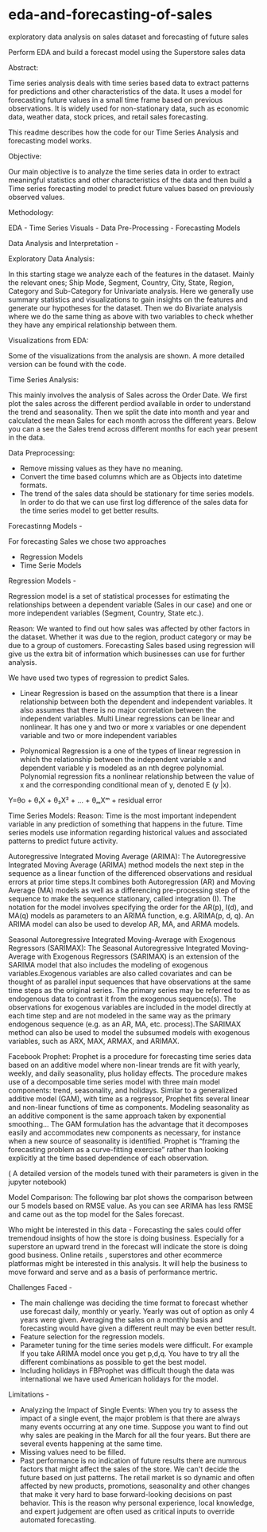# eda-and-forecasting-of-sales
exploratory data analysis on sales dataset and forecasting of future sales


Perform EDA and build a forecast model using the Superstore sales data

Abstract:

Time series analysis deals with time series based data to extract patterns for predictions and other characteristics of the data. It uses a model for forecasting future values in a small time frame based on previous observations. It is widely used for non-stationary data, such as economic data, weather data, stock prices, and retail sales forecasting.

This readme describes how the code for our Time Series Analysis and forecasting model works.

Objective:

Our main objective is to analyze the time series data in order to extract meaningful statistics and other characteristics of the data and then build a Time series forecasting model to predict future values based on previously observed values.

Methodology:

EDA - Time Series Visuals - Data Pre-Processing - Forecasting Models

Data Analysis and Interpretation - 

Exploratory Data Analysis:

In this starting stage we analyze each of the features in the dataset. Mainly the relevant ones; Ship Mode, Segment, Country, City, State, Region, Category and Sub-Category for Univariate analysis. Here we generally use summary statistics and visualizations to gain insights on the features and generate our hypotheses for the dataset. Then we do Bivariate analysis where we do the same thing as above with two variables to check whether they have any empirical relationship between them.

Visualizations from EDA:

Some of the visualizations from the analysis are shown. A more detailed version can be found with the code.

Time Series Analysis:

This mainly involves the analysis of Sales across the Order Date. We first plot the sales across the different perdiod available in order to understand the trend and seasonality. Then we split the date into month and year and calculated the mean Sales for each month across the different years. Below you can a see the Sales trend across different months for each year present in the data.

Data Preprocessing:

- Remove missing values as they have no meaning.
- Convert the time based columns which are as Objects into datetime formats.
- The trend of the sales data should be stationary for time series models. In order to do that we can use first log difference of the sales data for the time series model to get better results.

Forecastinng Models -

For forecasting Sales we chose two approaches
- Regression Models
- Time Serie Models

Regression Models -

Regression model is a set of statistical processes for estimating the relationships between a dependent variable (Sales in our case) and one or more independent variables (Segment, Country, State etc.).

Reason: We wanted to find out how sales was affected by other factors in the dataset. Whether it was due to the region, product category or may be due to a group of customers. Forecasting Sales based using regression will give us the extra bit of information which businesses can use for further analysis.

We have used two types of regression to predict Sales.
- Linear Regression is based on the assumption that there is a linear relationship between both the dependent and independent variables. It also assumes that there is no major correlation between the independent variables. Multi Linear regressions can be linear and nonlinear. It has one y and two or more x variables or one dependent variable and two or more independent variables

- Polynomical Regression is a one of the types of linear regression in which the relationship between the independent variable x and dependent variable y is modeled as an nth degree polynomial. Polynomial regression fits a nonlinear relationship between the value of x and the corresponding conditional mean of y, denoted E (y |x).

Y=θo + θ₁X + θ₂X² + … + θₘXᵐ + residual error

Time Series Models:
Reason: Time is the most important independent variable in any prediction of something that happens in the future. Time series models use information regarding historical values and associated patterns to predict future activity.

Autoregressive Integrated Moving Average (ARIMA):
The Autoregressive Integrated Moving Average (ARIMA) method models the next step in the sequence as a linear function of the differenced observations and residual errors at prior time steps.It combines both Autoregression (AR) and Moving Average (MA) models as well as a differencing pre-processing step of the sequence to make the sequence stationary, called integration (I). The notation for the model involves specifying the order for the AR(p), I(d), and MA(q) models as parameters to an ARIMA function, e.g. ARIMA(p, d, q). An ARIMA model can also be used to develop AR, MA, and ARMA models.

Seasonal Autoregressive Integrated Moving-Average with Exogenous Regressors (SARIMAX):
The Seasonal Autoregressive Integrated Moving-Average with Exogenous Regressors (SARIMAX) is an extension of the SARIMA model that also includes the modeling of exogenous variables.Exogenous variables are also called covariates and can be thought of as parallel input sequences that have observations at the same time steps as the original series. The primary series may be referred to as endogenous data to contrast it from the exogenous sequence(s). The observations for exogenous variables are included in the model directly at each time step and are not modeled in the same way as the primary endogenous sequence (e.g. as an AR, MA, etc. process).The SARIMAX method can also be used to model the subsumed models with exogenous variables, such as ARX, MAX, ARMAX, and ARIMAX.

Facebook Prophet:
Prophet is a procedure for forecasting time series data based on an additive model where non-linear trends are fit with yearly, weekly, and daily seasonality, plus holiday effects. The procedure makes use of a decomposable time series model with three main model components: trend, seasonality, and holidays. Similar to a generalized additive model (GAM), with time as a regressor, Prophet fits several linear and non-linear functions of time as components. Modeling seasonality as an additive component is the same approach taken by exponential smoothing… The GAM formulation has the advantage that it decomposes easily and accommodates new components as necessary, for instance when a new source of seasonality is identified. Prophet is “framing the forecasting problem as a curve-fitting exercise” rather than looking explicitly at the time based dependence of each observation.

( A detailed version of the models tuned with their parameters is given in the jupyter notebook)

Model Comparison:
The following bar plot shows the comparison between our 5 models based on RMSE value. As you can see ARIMA has less RMSE and came out as the top model for the Sales forecast.

Who might be interested in this data -
Forecasting the sales could offer tremendoud insights of how the store is doing business. Especially for a superstore an upward trend in the forecast will indicate the store is doing good business. Online retails , superstores and other ecommerce platformas might be interested in this analysis. It will help the business to move forward and serve and as a basis of performance mertric.

Challenges Faced -
- The main challenge was deciding the time format to forecast whether use forecast daily, monthly or yearly. Yearly was out of option as only 4 years were given. Averaging the sales on a monthly basis and forecasting would have given a different reult may be even better result.
- Feature selection for the regression models.
- Parameter tuning for the time series models were difficult. For example If you take ARIMA model once you get p,d,q. You have to try all the different combinations as possible to get the best model.
- Including holidays in FBProphet was difficult though the data was international we have used American holidays for the model.

Limitations -
- Analyzing the Impact of Single Events: When you try to assess the impact of a single event, the major problem is that there are always many events occurring at any one time. Suppose you want to find out why sales are peaking in the March for all the four years. But there are several events happening at the same time.
- Missing values need to be filled.
- Past performance is no indication of future results there are numrous factors that might affect the sales of the store. We can't decide the future based on just patterns. The retail market is so dynamic and often affected by new products, promotions, seasonality and other changes that make it very hard to base forward-looking decisions on past behavior. This is the reason why personal experience, local knowledge, and expert judgement are often used as critical inputs to override automated forecasting.
